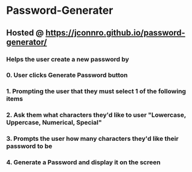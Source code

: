 # Password-Generater

## Hosted @ https://jconnro.github.io/password-generator/

### Helps the user create a new password by 
### 0. User clicks Generate Password button
### 1. Prompting the user that they must select 1 of the following items
### 2. Ask them what characters they'd like to user "Lowercase, Uppercase, Numerical, Special" 
### 3. Prompts the user how many characters they'd like their password to be
### 4. Generate a Password and display it on the screen
